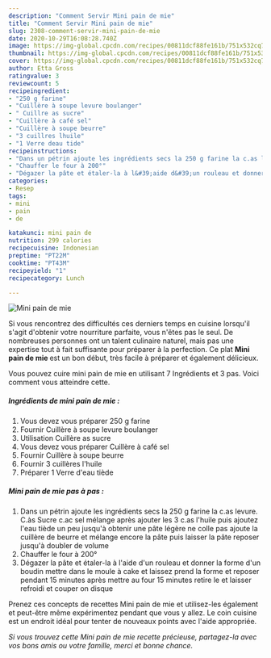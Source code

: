 ```yaml
---
description: "Comment Servir Mini pain de mie"
title: "Comment Servir Mini pain de mie"
slug: 2308-comment-servir-mini-pain-de-mie
date: 2020-10-29T16:08:28.740Z
image: https://img-global.cpcdn.com/recipes/00811dcf88fe161b/751x532cq70/mini-pain-de-mie-photo-principale-de-la-recette.jpg
thumbnail: https://img-global.cpcdn.com/recipes/00811dcf88fe161b/751x532cq70/mini-pain-de-mie-photo-principale-de-la-recette.jpg
cover: https://img-global.cpcdn.com/recipes/00811dcf88fe161b/751x532cq70/mini-pain-de-mie-photo-principale-de-la-recette.jpg
author: Etta Gross
ratingvalue: 3
reviewcount: 5
recipeingredient:
- "250 g farine"
- "Cuillère à soupe levure boulanger"
- " Cuillre as sucre"
- "Cuillère à café sel"
- "Cuillère à soupe beurre"
- "3 cuillres lhuile"
- "1 Verre deau tide"
recipeinstructions:
- "Dans un pétrin ajoute les ingrédients secs la 250 g farine la c.as levure. C.às Sucre c.ac sel mélange après ajouter les 3 c.as l&#39;huile puis ajoutez l&#39;eau tiède un peu jusqu&#39;à obtenir une pâte légère ne colle pas ajoute la cuillère de beurre et mélange encore la pâte puis laisser la pâte reposer jusqu&#39;à doubler de volume"
- "Chauffer le four à 200°"
- "Dégazer la pâte et étaler-la à l&#39;aide d&#39;un rouleau et donner la forme d&#39;un boudin mettre dans le moule à cake et laissez prend la forme et reposer pendant 15 minutes après mettre au four 15 minutes retire le et laisser refroidi et couper on disque"
categories:
- Resep
tags:
- mini
- pain
- de

katakunci: mini pain de 
nutrition: 299 calories
recipecuisine: Indonesian
preptime: "PT22M"
cooktime: "PT43M"
recipeyield: "1"
recipecategory: Lunch

---
```



![Mini pain de mie](https://img-global.cpcdn.com/recipes/00811dcf88fe161b/751x532cq70/mini-pain-de-mie-photo-principale-de-la-recette.jpg)

Si vous rencontrez des difficultés ces derniers temps en cuisine lorsqu'il s'agit d'obtenir votre nourriture parfaite, vous n'êtes pas le seul. De nombreuses personnes ont un talent culinaire naturel, mais pas une expertise tout à fait suffisante pour préparer à la perfection. Ce plat <strong> Mini pain de mie </strong> est un bon début, très facile à préparer et également délicieux.

<!--inarticleads1-->

Vous pouvez cuire mini pain de mie en utilisant 7 Ingrédients et 3 pas. Voici comment vous atteindre cette.

##### Ingrédients de mini pain de mie :

1. Vous devez vous préparer 250 g farine
1. Fournir Cuillère à soupe levure boulanger
1. Utilisation  Cuillère as sucre
1. Vous devez vous préparer Cuillère à café sel
1. Fournir Cuillère à soupe beurre
1. Fournir 3 cuillères l&#39;huile
1. Préparer 1 Verre d&#39;eau tiède




<!--inarticleads2-->

##### Mini pain de mie pas à pas :

1. Dans un pétrin ajoute les ingrédients secs la 250 g farine la c.as levure. C.às Sucre c.ac sel mélange après ajouter les 3 c.as l&#39;huile puis ajoutez l&#39;eau tiède un peu jusqu&#39;à obtenir une pâte légère ne colle pas ajoute la cuillère de beurre et mélange encore la pâte puis laisser la pâte reposer jusqu&#39;à doubler de volume
1. Chauffer le four à 200°
1. Dégazer la pâte et étaler-la à l&#39;aide d&#39;un rouleau et donner la forme d&#39;un boudin mettre dans le moule à cake et laissez prend la forme et reposer pendant 15 minutes après mettre au four 15 minutes retire le et laisser refroidi et couper on disque




<!--inarticleads1-->

<p>
Prenez ces concepts de recettes Mini pain de mie et utilisez-les également et peut-être même expérimentez pendant que vous y allez. Le coin cuisine est un endroit idéal pour tenter de nouveaux points avec l'aide appropriée.
</p>

<p>
<i>Si vous trouvez cette Mini pain de mie recette précieuse, partagez-la avec vos bons amis ou votre famille, merci et bonne chance.</i>
</p>
